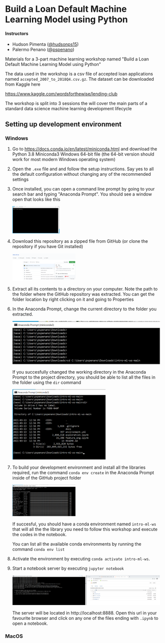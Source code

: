 # Build a Loan Default Machine Learning Model using Python

#### Instructors

* Hudson Pimenta ([@hudsonps15](https://twitter.com/hudsonps15))
* Palermo Penano ([@pspenano](https://twitter.com/pspenano))

Materials for a 3-part machine learning workshop named "Build a Loan Default Machine Learning Model using Python"

The data used in the workshop is a csv file of accepted loan applications named `accepted_2007_to_2018Q4.csv.gz`. The dataset can be downloaded from Kaggle here

https://www.kaggle.com/wordsforthewise/lending-club

The workshop is split into 3 sessions the will cover the main parts of a standard data science machine learning development lifecycle

## Setting up development environment

### Windows

1. Go to https://docs.conda.io/en/latest/miniconda.html and download the Python 3.8 Miniconda3 Windows 64-bit file (the 64-bit version should work for most modern Windows operating system)

2. Open the `.exe` file and and follow the setup instructions. Say yes to all the default configuration without changing any of the recommended settings

3. Once installed, you can open a command line prompt by going to your search bar and typing "Anaconda Prompt". You should see a window open that looks like this

   <img src="./imgs/anaconda_prompt.png" alt="anaconda_prompt" style="zoom:15%;" />

4. Download this repository as a zipped file from GitHub (or clone the repository if you have Git installed)

   <img src="./imgs/repo_zip.png" alt="repo_zip" style="zoom:20%;" />

5. Extract all its contents to a directory on your computer. Note the path to the folder where the GitHub repository was extracted. You can get the folder location by right clicking on it and going to Properties

6. In the Anaconda Prompt, change the current directory to the folder you extracted.

   

   <img src="./imgs/anaconda_cd_proj_folder.png" alt="anaconda_cd_proj_folder" style="zoom:50%;" />

   

   If you succesfully changed the working directory in the Anaconda Prompt to the project directory, you should be able to list all the files in the folder using the `dir` command

   <img src="./imgs/dir_folder.png" alt="dir_folder" style="zoom:40%;" />

7. To build your development environment and install all the libraries required, run the command `conda env create` in the Anaconda Prompt inside of the GitHub project folder

   <img src="./imgs/run_conda_env_create.png" alt="run_conda_env_create" style="zoom:20%;" />

   If succesful, you should have a conda environment named `intro-ml-ws` that will all the the library you need to follow this workshop and execute the codes in the notebook.

   You can list all the available conda environments by running the command `conda env list`

8. Activate the environment by executing `conda activate intro-ml-ws`. 

9. Start a notebook server by executing `jupyter notebook` 

   <img src="./imgs/start_notebook.png" alt="start_notebook" style="zoom:50%;" />

   The server will be located in http://localhost:8888. Open this url in your favourite browser and click on any one of the files ending with `.ipynb`  to open a notebook.



### MacOS

